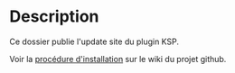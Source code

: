 # Description

Ce dossier publie l'update site du plugin KSP.

Voir la [procédure d'installation](https://github.com/sebez/vertigo-chroma-kspplugin/wiki/Proc%C3%A9dure-d'installation) sur le wiki du projet github.



